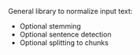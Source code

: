 General library to normalize input text:
* Optional stemming
* Optional sentence detection
* Optional splitting to chunks
